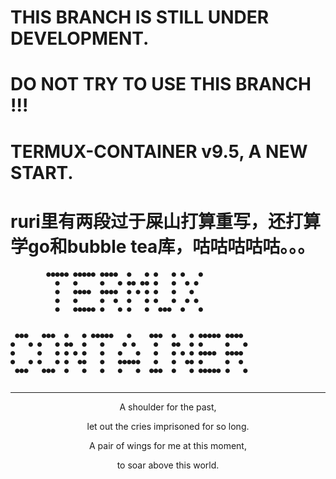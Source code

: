 # THIS BRANCH IS STILL UNDER DEVELOPMENT.
# DO NOT TRY TO USE THIS BRANCH !!!
# TERMUX-CONTAINER v9.5, A NEW START.
# ruri里有两段过于屎山打算重写，还打算学go和bubble tea库，咕咕咕咕咕。。。
```
        ●●●●● ●●●●● ●●●●  ●   ● ●   ● ●   ●
          ●   ●     ●   ● ●● ●● ●   ●  ● ●
          ●   ●●●●  ●●●●  ● ● ● ●   ●   ●
          ●   ●     ●  ●  ●   ● ●   ●  ● ●
          ●   ●●●●● ●   ● ●   ●  ●●●  ●   ●


 ●●●   ●●●  ●   ● ●●●●●   ●    ●●●  ●   ● ●●●●● ●●●●
●   ● ●   ● ●●  ●   ●    ● ●    ●   ●●  ● ●     ●   ●
●     ●   ● ● ● ●   ●   ●   ●   ●   ● ● ● ●●●●  ●●●●
●   ● ●   ● ●  ●●   ●   ●●●●●   ●   ●  ●● ●     ●  ●
 ●●●   ●●●  ●   ●   ●   ●   ●  ●●●  ●   ● ●●●●● ●   ●
 
```
--------
<p align="center">A shoulder for the past,</p>
<p align="center">let out the cries imprisoned for so long.</p>
<p align="center">A pair of wings for me at this moment,</p>
<p align="center">to soar above this world.</p>
